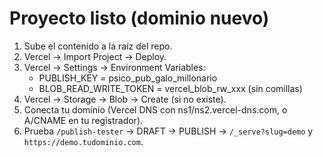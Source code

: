 # Proyecto listo (dominio nuevo)
1) Sube el contenido a la raíz del repo.
2) Vercel → Import Project → Deploy.
3) Vercel → Settings → Environment Variables:
   - PUBLISH_KEY = psico_pub_galo_millonario
   - BLOB_READ_WRITE_TOKEN = vercel_blob_rw_xxx  (sin comillas)
4) Vercel → Storage → Blob → Create (si no existe).
5) Conecta tu dominio (Vercel DNS con ns1/ns2.vercel-dns.com, o A/CNAME en tu registrador).
6) Prueba `/publish-tester` → DRAFT → PUBLISH → `/_serve?slug=demo` y `https://demo.tudominio.com`.
